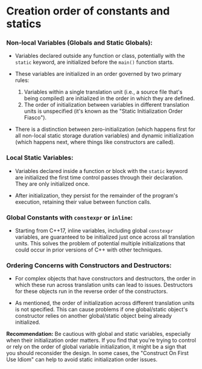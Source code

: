 # Creation order of constants and statics

### Non-local Variables (Globals and Static Globals):

- Variables declared outside any function or class, potentially with the `static` keyword, are initialized before the `main()` function starts.

- These variables are initialized in an order governed by two primary rules:
  1. Variables within a single translation unit (i.e., a source file that's being compiled) are initialized in the order in which they are defined.
  2. The order of initialization between variables in different translation units is unspecified (it's known as the "Static Initialization Order Fiasco").

- There is a distinction between zero-initialization (which happens first for all non-local static storage duration variables) and dynamic initialization (which happens next, where things like constructors are called).

### Local Static Variables:

- Variables declared inside a function or block with the `static` keyword are initialized the first time control passes through their declaration. They are only initialized once.

- After initialization, they persist for the remainder of the program's execution, retaining their value between function calls.

### Global Constants with `constexpr` or `inline`:

- Starting from C++17, inline variables, including global `constexpr` variables, are guaranteed to be initialized just once across all translation units. This solves the problem of potential multiple initializations that could occur in prior versions of C++ with other techniques.

### Ordering Concerns with Constructors and Destructors:

- For complex objects that have constructors and destructors, the order in which these run across translation units can lead to issues. Destructors for these objects run in the reverse order of the constructors.

- As mentioned, the order of initialization across different translation units is not specified. This can cause problems if one global/static object's constructor relies on another global/static object being already initialized.

**Recommendation:** Be cautious with global and static variables, especially when their initialization order matters. If you find that you're trying to control or rely on the order of global variable initialization, it might be a sign that you should reconsider the design. In some cases, the "Construct On First Use Idiom" can help to avoid static initialization order issues.
